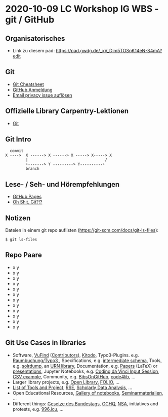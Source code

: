 # 2020-10-09 LC Workshop IG WBS - git / GitHub

## Organisatorisches

- Link zu diesem pad: https://pad.gwdg.de/_xV_Dim5TOSpK14eN-S4mA?edit

## Git
- [Git Cheatsheet](http://ndpsoftware.com/git-cheatsheet.html#loc=index;)
- [GitHub Anmeldung](https://github.com/join)
- [Email privacy issue auflösen](https://help.github.com/en/github/setting-up-and-managing-your-github-user-account/setting-your-commit-email-address)

## Offizielle Library Carpentry-Lektionen

- [Git](https://librarycarpentry.org/lc-git/)


## Git Intro

```
  commit
X ---->  X ------> X ------> X -----> X-----> X
         |                                  /
         +-------> Y ---------> Y----------+
         branch

```

## Lese- / Seh- und Hörempfehlungen
- [GitHub Pages](https://pages.github.com/)
- [Oh Shit, Git?!?](https://ohshitgit.com/)

## Notizen

Dateien in einem git repo auflisten (https://git-scm.com/docs/git-ls-files):

```shell
$ git ls-files
```


## Repo Paare

- x y
- x y
- x y
- x y
- x y
- x y
- x y
- x y
- x y
- x y
- x y
- x y


## Git Use Cases in libraries

* Software, [VuFind](https://github.com/vufind-org/vufind)
  ([Contributors](https://github.com/vufind-org/vufind/graphs/contributors)),
  [Kitodo](https://github.com/kitodo/kitodo-presentation), Typo3-Plugins. e.g.
  [Raumbuchung/Typo3 ](https://github.com/ubleipzig/tx-booking), Specifications,
  e.g. [intermediate schema](https://github.com/ubleipzig/intermediateschema),
  Tools, e.g. [solrdump](https://github.com/ubleipzig/solrdump), an [URN
  library](https://github.com/slub/urnlib), Documentation, e.g.
  [Papers](https://github.com/miku/siskin/blob/master/docs/tr-dilmmf/tr-dilmmf.tex)
  (LaTeX) or [presentations](https://github.com/miku/siskin/blob/master/docs/ai-overview/slides.md), Jupyter Notebooks, e.g. [Coding da Vinci Input Session](https://github.com/miku/sundaypython), [CSV example](https://github.com/miku/sundaypython/blob/master/notebooks/04%20Working%20with%20CSV.ipynb), Community, e.g. [BibsOnGitHub](https://github.com/hbunke/BibsOnGitHub), [code4lib](https://github.com/topics/code4lib), ...
* Larger library projects, e.g. [Open Library](https://github.com/internetarchive/openlibrary), [FOLIO](https://github.com/folio-org), ...
* [List of Tools and Project](https://github.com/ubleipzig/awesome-library), [RSE](https://github.com/ubleipzig/awesome-rse), [Scholarly Data Analysis](https://github.com/napsternxg/awesome-scholarly-data-analysis), ...
* Open Educational Resources, [Gallery of
  notebooks](https://github.com/jupyter/jupyter/wiki/A-gallery-of-interesting-Jupyter-Notebooks),
  [Seminarmaterialien](https://github.com/felixlohmeier/seminar-wir-bauen-uns-einen-bibliothekskatalog), ...
* Different things: [Gesetze des
  Bundestags](https://github.com/bundestag/gesetze),
  [GCHQ](https://github.com/gchq),
  [NSA](https://github.com/NationalSecurityAgency/enigma-simulator), initiatives
  and protests, e.g. [996.icu](https://github.com/996icu/996.ICU), ...


